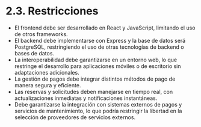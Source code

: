# 2.3. Restricciones

- El frontend debe ser desarrollado en React y JavaScript, limitando el uso de otros frameworks.
- El backend debe implementarse con Express y la base de datos será PostgreSQL, restringiendo el uso de otras tecnologías de backend o bases de datos.
- La interoperabilidad debe garantizarse en un entorno web, lo que restringe el desarrollo para aplicaciones móviles o de escritorio sin adaptaciones adicionales.
- La gestión de pagos debe integrar distintos métodos de pago de manera segura y eficiente.
- Las reservas y solicitudes deben manejarse en tiempo real, con actualizaciones inmediatas y notificaciones instantáneas.
- Debe garantizarse la integración con sistemas externos de pagos y servicios de mantenimiento, lo que podría restringir la libertad en la selección de proveedores de servicios externos.
